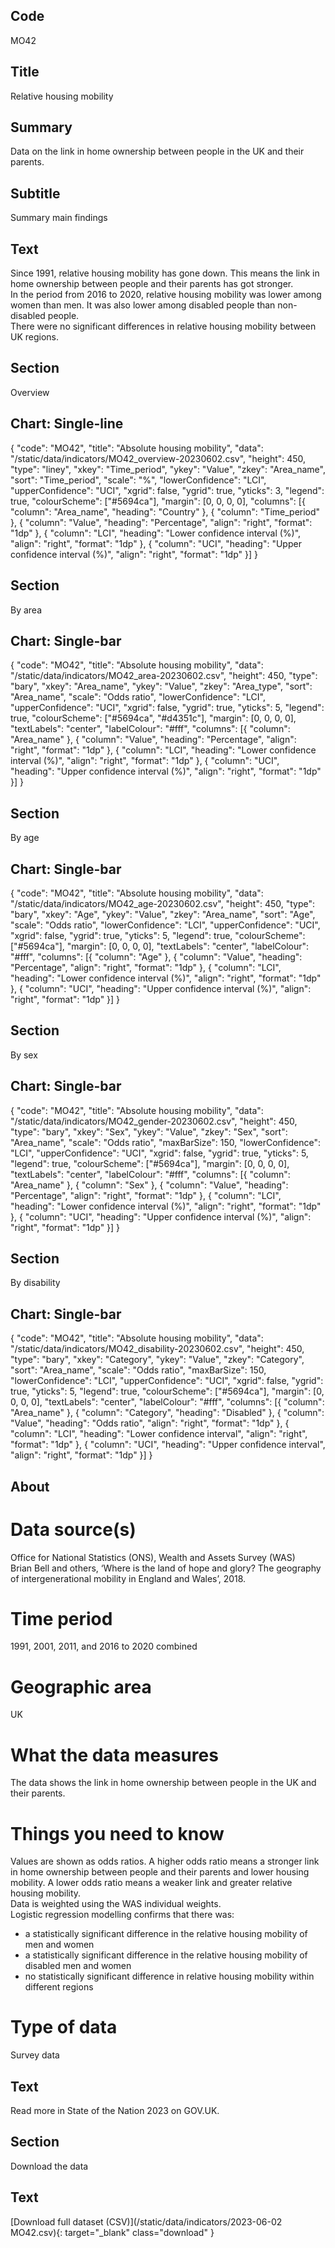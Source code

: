 ## Code
MO42

## Title
Relative housing mobility

## Summary
Data on the link in home ownership between people in the UK and their parents.

## Subtitle
Summary main findings

## Text
Since 1991, relative housing mobility has gone down. This means the link in home ownership between people and their parents has got stronger.
<br>
In the period from 2016 to 2020, relative housing mobility was lower among women than men. It was also lower among disabled people than non-disabled people.
<br>
There were no significant differences in relative housing mobility between UK regions.

## Section
Overview

## Chart: Single-line
{ "code": "MO42", "title": "Absolute housing mobility", "data": "/static/data/indicators/MO42_overview-20230602.csv", "height": 450, "type": "liney", "xkey": "Time_period", "ykey": "Value", "zkey": "Area_name", "sort": "Time_period", "scale": "%", "lowerConfidence": "LCI", "upperConfidence": "UCI", "xgrid": false, "ygrid": true, "yticks": 3, "legend": true, "colourScheme": ["#5694ca"], "margin": [0, 0, 0, 0], "columns": [{ "column": "Area_name", "heading": "Country" }, { "column": "Time_period" }, { "column": "Value", "heading": "Percentage", "align": "right", "format": "1dp" }, { "column": "LCI", "heading": "Lower confidence interval (%)", "align": "right", "format": "1dp" }, { "column": "UCI", "heading": "Upper confidence interval (%)", "align": "right", "format": "1dp" }] }

## Section
By area

## Chart: Single-bar
{ "code": "MO42", "title": "Absolute housing mobility", "data": "/static/data/indicators/MO42_area-20230602.csv", "height": 450, "type": "bary", "xkey": "Area_name", "ykey": "Value", "zkey": "Area_type", "sort": "Area_name", "scale": "Odds ratio", "lowerConfidence": "LCI", "upperConfidence": "UCI", "xgrid": false, "ygrid": true, "yticks": 5, "legend": true, "colourScheme": ["#5694ca", "#d4351c"], "margin": [0, 0, 0, 0], "textLabels": "center", "labelColour": "#fff", "columns": [{ "column": "Area_name" }, { "column": "Value", "heading": "Percentage", "align": "right", "format": "1dp" }, { "column": "LCI", "heading": "Lower confidence interval (%)", "align": "right", "format": "1dp" }, { "column": "UCI", "heading": "Upper confidence interval (%)", "align": "right", "format": "1dp" }] }

## Section
By age

## Chart: Single-bar
{ "code": "MO42", "title": "Absolute housing mobility", "data": "/static/data/indicators/MO42_age-20230602.csv", "height": 450, "type": "bary", "xkey": "Age", "ykey": "Value", "zkey": "Area_name", "sort": "Age", "scale": "Odds ratio", "lowerConfidence": "LCI", "upperConfidence": "UCI", "xgrid": false, "ygrid": true, "yticks": 5, "legend": true, "colourScheme": ["#5694ca"], "margin": [0, 0, 0, 0], "textLabels": "center", "labelColour": "#fff", "columns": [{ "column": "Age" }, { "column": "Value", "heading": "Percentage", "align": "right", "format": "1dp" }, { "column": "LCI", "heading": "Lower confidence interval (%)", "align": "right", "format": "1dp" }, { "column": "UCI", "heading": "Upper confidence interval (%)", "align": "right", "format": "1dp" }] }

## Section
By sex

## Chart: Single-bar
{ "code": "MO42", "title": "Absolute housing mobility", "data": "/static/data/indicators/MO42_gender-20230602.csv", "height": 450, "type": "bary", "xkey": "Sex", "ykey": "Value", "zkey": "Sex", "sort": "Area_name", "scale": "Odds ratio", "maxBarSize": 150, "lowerConfidence": "LCI", "upperConfidence": "UCI", "xgrid": false, "ygrid": true, "yticks": 5, "legend": true, "colourScheme": ["#5694ca"], "margin": [0, 0, 0, 0], "textLabels": "center", "labelColour": "#fff", "columns": [{ "column": "Area_name" }, { "column": "Sex" }, { "column": "Value", "heading": "Percentage", "align": "right", "format": "1dp" }, { "column": "LCI", "heading": "Lower confidence interval (%)", "align": "right", "format": "1dp" }, { "column": "UCI", "heading": "Upper confidence interval (%)", "align": "right", "format": "1dp" }] }

## Section
By disability

## Chart: Single-bar
{ "code": "MO42", "title": "Absolute housing mobility", "data": "/static/data/indicators/MO42_disability-20230602.csv", "height": 450, "type": "bary", "xkey": "Category", "ykey": "Value", "zkey": "Category", "sort": "Area_name", "scale": "Odds ratio", "maxBarSize": 150, "lowerConfidence": "LCI", "upperConfidence": "UCI", "xgrid": false, "ygrid": true, "yticks": 5, "legend": true, "colourScheme": ["#5694ca"], "margin": [0, 0, 0, 0], "textLabels": "center", "labelColour": "#fff", "columns": [{ "column": "Area_name" }, { "column": "Category", "heading": "Disabled" }, { "column": "Value", "heading": "Odds ratio", "align": "right", "format": "1dp" }, { "column": "LCI", "heading": "Lower confidence interval", "align": "right", "format": "1dp" }, { "column": "UCI", "heading": "Upper confidence interval", "align": "right", "format": "1dp" }] }

## About
# Data source(s)
Office for National Statistics (ONS), Wealth and Assets Survey (WAS)
<br>
Brian Bell and others, ‘Where is the land of hope and glory? The geography of intergenerational mobility in England and Wales’, 2018.

# Time period
1991, 2001, 2011, and 2016 to 2020 combined

# Geographic area
UK

# What the data measures
The data shows the link in home ownership between people in the UK and their parents.

# Things you need to know
Values are shown as odds ratios. A higher odds ratio means a stronger link in home ownership between people and their parents and lower housing mobility. A lower odds ratio means a weaker link and greater relative housing mobility.
<br>
Data is weighted using the WAS individual weights.
<br>
Logistic regression modelling confirms that there was:
<ul class="govuk-list">
<li>a statistically significant difference in the relative housing mobility of men and women</li>
<li>a statistically significant difference in the relative housing mobility of disabled men and women</li>
<li>no statistically significant difference in relative housing mobility within different regions</li>
</ul>

# Type of data
Survey data

## Text
Read more in State of the Nation 2023 on GOV.UK.

## Section
Download the data

## Text
[Download full dataset (CSV)](/static/data/indicators/2023-06-02 MO42.csv){: target="_blank" class="download" }
